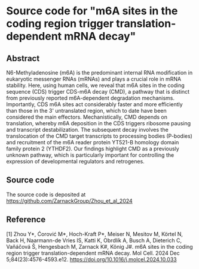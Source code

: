 # Source code for "m6A sites in the coding region trigger translation-dependent mRNA decay"

## Abstract

N6-Methyladenosine (m6A) is the predominant internal RNA modification in eukaryotic messenger RNAs (mRNAs) and plays a crucial role in mRNA stability. Here, using human cells, we reveal that m6A sites in the coding sequence (CDS) trigger CDS-m6A decay (CMD), a pathway that is distinct from previously reported m6A-dependent degradation mechanisms. Importantly, CDS m6A sites act considerably faster and more efficiently than those in the 3' untranslated region, which to date have been considered the main effectors. Mechanistically, CMD depends on translation, whereby m6A deposition in the CDS triggers ribosome pausing and transcript destabilization. The subsequent decay involves the translocation of the CMD target transcripts to processing bodies (P-bodies) and recruitment of the m6A reader protein YT521-B homology domain family protein 2 (YTHDF2). Our findings highlight CMD as a previously unknown pathway, which is particularly important for controlling the expression of developmental regulators and retrogenes.

## Source code

The source code is deposited at https://github.com/ZarnackGroup/Zhou_et_al_2024

## Reference

[1] Zhou Y*, Ćorović M*, Hoch-Kraft P*, Meiser N, Mesitov M, Körtel N, Back H, Naarmann-de Vries IS, Katti K, Obrdlík A, Busch A, Dieterich C, Vaňáčová Š, Hengesbach M, Zarnack K#, König J#. m6A sites in the coding region trigger translation-dependent mRNA decay. Mol Cell. 2024 Dec 5;84(23):4576-4593.e12. https://doi.org/10.1016/j.molcel.2024.10.033
